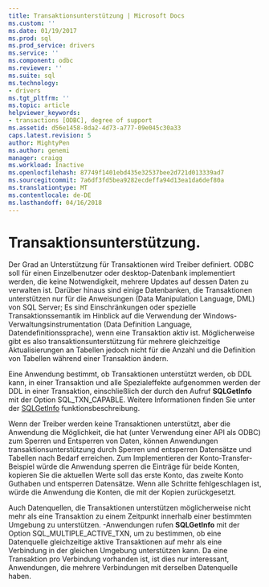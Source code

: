 ```yaml
---
title: Transaktionsunterstützung | Microsoft Docs
ms.custom: ''
ms.date: 01/19/2017
ms.prod: sql
ms.prod_service: drivers
ms.service: ''
ms.component: odbc
ms.reviewer: ''
ms.suite: sql
ms.technology:
- drivers
ms.tgt_pltfrm: ''
ms.topic: article
helpviewer_keywords:
- transactions [ODBC], degree of support
ms.assetid: d56e1458-8da2-4d73-a777-09e045c30a33
caps.latest.revision: 5
author: MightyPen
ms.author: genemi
manager: craigg
ms.workload: Inactive
ms.openlocfilehash: 87749f1401ebd435e32537bee2d721d013339ad7
ms.sourcegitcommit: 7a6df3fd5bea9282ecdeffa94d13ea1da6def80a
ms.translationtype: MT
ms.contentlocale: de-DE
ms.lasthandoff: 04/16/2018
---
```

# <a name="transaction-support"></a>Transaktionsunterstützung.
Der Grad an Unterstützung für Transaktionen wird Treiber definiert. ODBC soll für einen Einzelbenutzer oder desktop-Datenbank implementiert werden, die keine Notwendigkeit, mehrere Updates auf dessen Daten zu verwalten ist. Darüber hinaus sind einige Datenbanken, die Transaktionen unterstützen nur für die Anweisungen (Data Manipulation Language, DML) von SQL Server; Es sind Einschränkungen oder spezielle Transaktionssemantik im Hinblick auf die Verwendung der Windows-Verwaltungsinstrumentation (Data Definition Language, Datendefinitionssprache), wenn eine Transaktion aktiv ist. Möglicherweise gibt es also transaktionsunterstützung für mehrere gleichzeitige Aktualisierungen an Tabellen jedoch nicht für die Anzahl und die Definition von Tabellen während einer Transaktion ändern.  
  
 Eine Anwendung bestimmt, ob Transaktionen unterstützt werden, ob DDL kann, in einer Transaktion und alle Spezialeffekte aufgenommen werden der DDL in einer Transaktion, einschließlich der durch den Aufruf **SQLGetInfo** mit der Option SQL_TXN_CAPABLE. Weitere Informationen finden Sie unter der [SQLGetInfo](../../../odbc/reference/syntax/sqlgetinfo-function.md) funktionsbeschreibung.  
  
 Wenn der Treiber werden keine Transaktionen unterstützt, aber die Anwendung die Möglichkeit, die hat (unter Verwendung einer API als ODBC) zum Sperren und Entsperren von Daten, können Anwendungen transaktionsunterstützung durch Sperren und entsperren Datensätze und Tabellen nach Bedarf erreichen. Zum Implementieren der Konto-Transfer-Beispiel würde die Anwendung sperren die Einträge für beide Konten, kopieren Sie die aktuellen Werte soll das erste Konto, das zweite Konto Guthaben und entsperren Datensätze. Wenn alle Schritte fehlgeschlagen ist, würde die Anwendung die Konten, die mit der Kopien zurückgesetzt.  
  
 Auch Datenquellen, die Transaktionen unterstützen möglicherweise nicht mehr als eine Transaktion zu einem Zeitpunkt innerhalb einer bestimmten Umgebung zu unterstützen. -Anwendungen rufen **SQLGetInfo** mit der Option SQL_MULTIPLE_ACTIVE_TXN, um zu bestimmen, ob eine Datenquelle gleichzeitige aktive Transaktionen auf mehr als eine Verbindung in der gleichen Umgebung unterstützen kann. Da eine Transaktion pro Verbindung vorhanden ist, ist dies nur interessant, Anwendungen, die mehrere Verbindungen mit derselben Datenquelle haben.
